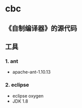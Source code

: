# cbc
## 《自制编译器》的源代码

## 工具
### 1. ant
- apache-ant-1.10.13

### 2. eclipse
- eclipse oxygen
- JDK 1.8
